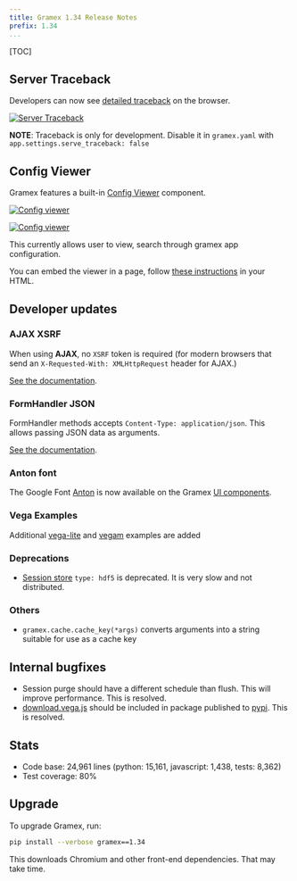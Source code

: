 ```yaml
---
title: Gramex 1.34 Release Notes
prefix: 1.34
...
```


[TOC]

## Server Traceback

Developers can now see [detailed traceback](../../functionhandler/addpath/10/text) on the browser.

[![Server Traceback](servertraceback.png)](../../functionhandler/addpath/10/text)

**NOTE**: Traceback is only for development.
Disable it in `gramex.yaml` with `app.settings.serve_traceback: false`

## Config Viewer

Gramex features a built-in [Config Viewer](../../config/configview/) component.

[![Config viewer](configviewer-1.png)](../../config/configview/)

[![Config viewer](configviewer-2.png)](../../config/configview/)

This currently allows user to view, search through gramex app configuration.

You can embed the viewer in a page,
follow [these instructions](../../config/#config-viewer) in your HTML.

## Developer updates

### AJAX XSRF

When using **AJAX**, no `XSRF` token is required
(for modern browsers that send an `X-Requested-With: XMLHttpRequest` header for AJAX.)

[See the documentation](../../filehandler/#xsrf).

### FormHandler JSON

FormHandler methods accepts `Content-Type: application/json`.
This allows passing JSON data as arguments.

[See the documentation](../../formhandler/#formhandler-json-body).

### Anton font

The Google Font [Anton](https://fonts.google.com/specimen/Anton) is now available
on the Gramex [UI components](../../uicomponents/).

### Vega Examples

Additional [vega-lite](../../formhandler/vegam-examples) and
[vegam](../../formhandler/vegam-examples) examples are added

### Deprecations

- [Session store](../../auth/#session-data) `type: hdf5` is deprecated.
It is very slow and not distributed.

### Others

- `gramex.cache.cache_key(*args)` converts arguments into a string suitable for use as a cache key

## Internal bugfixes

- Session purge should have a different schedule than flush. This will improve performance.
This is resolved.
- [download.vega.js](https://code.gramener.com/cto/gramex/issues/396) should be
 included in package published to [pypi](https://pypi.org/project/gramex/).
This is resolved.


## Stats

- Code base: 24,961 lines (python: 15,161, javascript: 1,438, tests: 8,362)
- Test coverage: 80%

## Upgrade

To upgrade Gramex, run:

```bash
pip install --verbose gramex==1.34
```

This downloads Chromium and other front-end dependencies. That may take time.